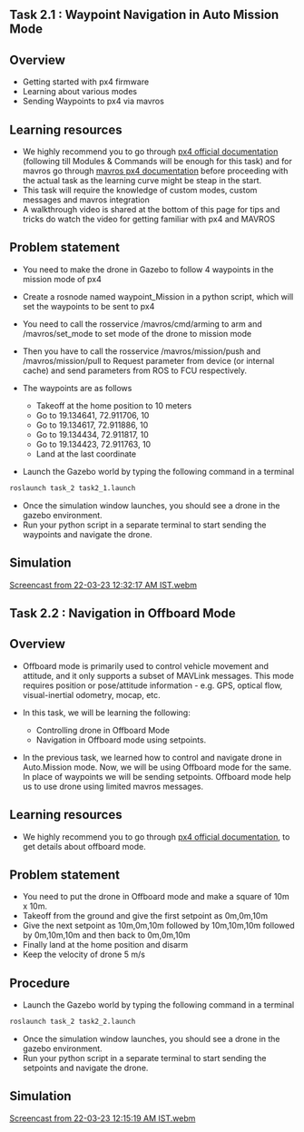 ## Task 2.1 : Waypoint Navigation in Auto Mission Mode

## Overview
- Getting started with px4 firmware
- Learning about various modes
- Sending Waypoints to px4 via mavros

## Learning resources

- We highly recommend you to go through [px4 official documentation](https://docs.px4.io/main/en/simulation/) (following till Modules & Commands will be enough for this task) and for mavros go through [mavros px4 documentation](https://docs.px4.io/master/en/ros/ros1.html) before proceeding with the actual task as the learning curve might be steap in the start.
- This task will require the knowledge of custom modes, custom messages and mavros integration
- A walkthrough video is shared at the bottom of this page for tips and tricks do watch the video for getting familiar with px4 and MAVROS


## Problem statement
- You need to make the drone in Gazebo to follow 4 waypoints in the mission mode of px4
- Create a rosnode named waypoint_Mission in a python script, which will set the waypoints to be sent to px4
- You need to call the rosservice /mavros/cmd/arming to arm and /mavros/set_mode to set mode of the drone to mission mode
- Then you have to call the rosservice /mavros/mission/push and /mavros/mission/pull to Request parameter from device (or internal cache) and send parameters from ROS to FCU respectively.
- The waypoints are as follows
    - Takeoff at the home position to 10 meters
    - Go to 19.134641, 72.911706, 10
    - Go to 19.134617, 72.911886, 10
    - Go to 19.134434, 72.911817, 10
    - Go to 19.134423, 72.911763, 10
    - Land at the last coordinate

- Launch the Gazebo world by typing the following command in a terminal
```bash
roslaunch task_2 task2_1.launch
```
- Once the simulation window launches, you should see a drone in the gazebo environment.
- Run your python script in a separate terminal to start sending the waypoints and navigate the drone.

## Simulation
[Screencast from 22-03-23 12:32:17 AM IST.webm](https://user-images.githubusercontent.com/82602485/226963747-e2d0ab20-fcae-4ec9-b22c-304e96b9d5b2.webm)

## Task 2.2 : Navigation in Offboard Mode
## Overview
- Offboard mode is primarily used to control vehicle movement and attitude, and it only supports a subset of MAVLink messages. This mode requires position or pose/attitude information - e.g. GPS, optical flow, visual-inertial odometry, mocap, etc.

- In this task, we will be learning the following:

    - Controlling drone in Offboard Mode
    - Navigation in Offboard mode using setpoints.
- In the previous task, we learned how to control and navigate drone in Auto.Mission mode. Now, we will be using Offboard mode for the same. In place of waypoints we will be sending setpoints. Offboard mode help us to use drone using limited mavros messages.

## Learning resources

- We highly recommend you to go through [px4 official documentation](https://docs.px4.io/master/en/flight_modes/offboard.html), to get details about offboard mode.

## Problem statement
- You need to put the drone in Offboard mode and make a square of 10m x 10m.
- Takeoff from the ground and give the first setpoint as 0m,0m,10m
- Give the next setpoint as 10m,0m,10m followed by 10m,10m,10m followed by 0m,10m,10m and then back to 0m,0m,10m
- Finally land at the home position and disarm
- Keep the velocity of drone 5 m/s

## Procedure

- Launch the Gazebo world by typing the following command in a terminal
```bash
roslaunch task_2 task2_2.launch
```
- Once the simulation window launches, you should see a drone in the gazebo environment.
- Run your python script in a separate terminal to start sending the setpoints and navigate the drone.
 ## Simulation
 [Screencast from 22-03-23 12:15:19 AM IST.webm](https://user-images.githubusercontent.com/82602485/226965455-292b448a-f572-40c0-961c-223d3800550a.webm)

 
